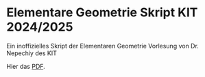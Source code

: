 # Elementare Geometrie Skript KIT 2024/2025

Ein inoffizielles Skript der Elementaren Geometrie Vorlesung von Dr. Nepechiy des KIT

Hier das [PDF](https://github.com/Kinheadpump/ElementareGeometrieSkript/blob/main/SkriptOrdner/Elementare_Geometrie.pdf).

